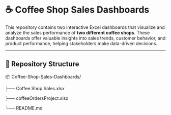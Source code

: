 # ☕ Coffee Shop Sales Dashboards

This repository contains two interactive Excel dashboards that visualize and analyze the sales performance of **two different coffee shops**. These dashboards offer valuable insights into sales trends, customer behavior, and product performance, helping stakeholders make data-driven decisions.

---

## 📁 Repository Structure

📦 Coffee-Shop-Sales-Dashboards/

├── Coffee Shop Sales.xlsx

├── coffeeOrdersProject.xlsx

└── README.md
